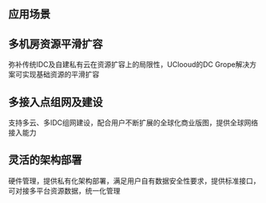 

## 应用场景

## 多机房资源平滑扩容

弥补传统IDC及自建私有云在资源扩容上的局限性，UClooud的DC Grope解决方案可实现基础资源的平滑扩容

## 多接入点组网及建设

支持多云、多IDC组网建设，配合用户不断扩展的全球化商业版图，提供全球网络接入能力

## 灵活的架构部署

硬件管理，提供私有化架构部署，满足用户自有数据安全性要求，提供标准接口，可对接多平台资源数据，统一化管理